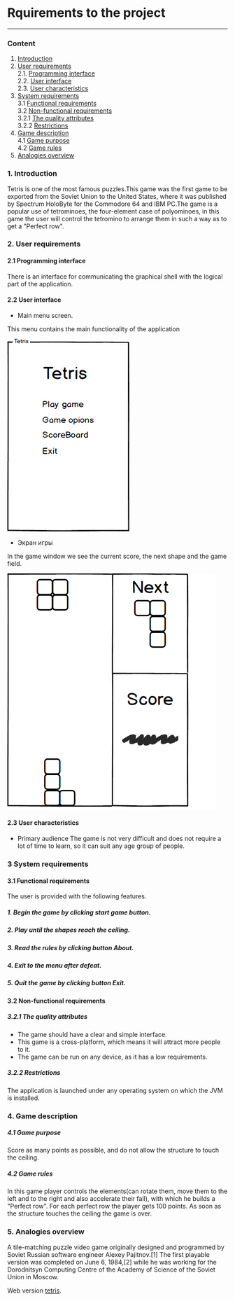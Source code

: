 # Rquirements to the project
---
### Сontent
1. [Introduction](#1)
2. [User requirements](#2) <br>
  2.1. [Programming interface](#2.1) <br>
  2.2. [User interface](#2.2) <br>
  2.3. [User characteristics](#2.3) <br>
3. [System requirements](#3) <br>
  3.1 [Functional requirements](#3.1) <br>
  3.2 [Non-functional requirements](#3.2) <br>
    3.2.1 [The quality attributes](#3.2.1) <br>
    3.2.2 [Restrictions](#3.2.2) <br>
4. [Game description](#4) <br>
  4.1 [Game purpose](#4.1) <br>
  4.2 [Game rules](#4.2) <br>
5. [Analogies overview](#5) <br>

### 1. Introduction <a name="1"></a>
Tetris is one of the most famous puzzles.This game was the first game to be exported from the Soviet Union to the United States, where it was published by Spectrum HoloByte for the Commodore 64 and IBM PC.The game is a popular use of tetrominoes, the four-element case of polyominoes, in this game the user will control the tetromino to arrange them in such a way as to get a "Perfect row".
### 2. User requirements <a name="2"></a>
#### 2.1 Programming interface <a name="2.1"></a>
There is an interface for communicating the graphical shell with the logical part of the application.
#### 2.2 User interface <a name="2.2"></a>
- Main menu screen.

This menu contains the main functionality of the application

![Main menu](https://github.com/Eltay750505/TetrisGame/blob/master/images/New%20Mockup%201.png)

- Экран игры

In the game window we see the current score, the next shape and the game field.

![GameScreen](https://github.com/Eltay750505/TetrisGame/blob/master/images/New%20Mockup%202.png)
  
#### 2.3 User characteristics <a name="2.3"></a>
- Primary audience
The game is not very difficult and does not require a lot of time to learn, so it can suit any age group of people.
### 3 System requirements <a name="3"></a>
#### 3.1 Functional requirements <a name="3.1"></a>
The user is provided with the following features.
##### 1. Begin the game by clicking start game button.
##### 2. Play until the shapes reach the ceiling. 
##### 3. Read the rules by clicking button About.
##### 4. Exit to the menu after defeat.
##### 5. Quit the game by clicking button Exit.
#### 3.2 Non-functional requirements <a name="3.2"></a>
##### 3.2.1 The quality attributes <a name="3.2.1"></a>
- The game should have a clear and simple interface.
- This game is a cross-platform, which means it will attract more people to it.
- The game can be run on any device, as it has a low requirements.
##### 3.2.2 Restrictions <a name="3.2.2"></a>
The application is launched under any operating system on which the JVM is installed.
### 4. Game description <a name="4"></a>
##### 4.1 Game purpose <a name="4.1"></a>
Score as many points as possible, and do not allow the structure to touch the ceiling.
##### 4.2 Game rules <a name="4.2"></a>
  In this game player controls the elements(can rotate them, move them to the left and to the right and also accelerate their fall), with which he builds a "Perfect row". For each perfect row the player gets 100 points. As soon as the structure touches the ceiling the game is over.
### 5. Analogies overview <a name="5"></a>
  А tile-matching puzzle video game originally designed and programmed by Soviet Russian software engineer Alexey Pajitnov.[1] The first playable version was completed on June 6, 1984,[2] while he was working for the Dorodnitsyn Computing Centre of the Academy of Science of the Soviet Union in Moscow.

  Web version [tetris](http://online-tetris.ru).
